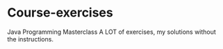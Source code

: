 # Course-exercises
Java Programming Masterclass A LOT of exercises, my solutions without the instructions. 

